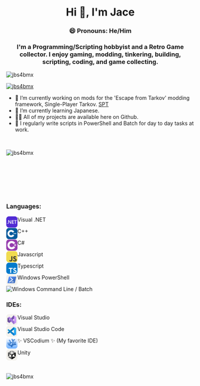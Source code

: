<h1 align="center">Hi 👋, I'm Jace</h1>
<h3 align="center">😄 Pronouns: He/Him</h3>
<h3 align="center">I'm a Programming/Scripting hobbyist and a Retro Game collector. I enjoy gaming, modding, tinkering, building, scripting, coding, and game collecting.</h3>
<p align="left"> <img src="https://komarev.com/ghpvc/?username=jbs4bmx&label=Profile%20views&color=0e75b6&style=flat" alt="jbs4bmx" /> </p>
<p align="left"> <a href="https://github.com/ryo-ma/github-profile-trophy"><img src="https://github-profile-trophy.vercel.app/?username=jbs4bmx" alt="jbs4bmx" /></a> </p>

- 🔭 I’m currently working on mods for the 'Escape from Tarkov' modding framework, Single-Player Tarkov. [SPT](https://www.sp-tarkov.com/)
- 🌱 I’m currently learning Japanese.
- 👨‍💻 All of my projects are available here on Github.
- 📝 I regularly write scripts in PowerShell and Batch for day to day tasks at work.

<br>
<p><img align="left" src="https://github-readme-stats.vercel.app/api/top-langs?username=jbs4bmx&show_icons=true&theme=dark&title_color=bb00ff&text_color=38deff&locale=en&layout=compact" alt="jbs4bmx" /></p>
<br><br><br><br><br><br><br>
<h3 align="left">Languages:</h3>
<p><img align="left" src="https://github.com/tandpfun/skill-icons/blob/main/icons/DotNet.svg" width="30" height="30"/>Visual .NET</p>
<p><img align="left" src="https://github.com/tandpfun/skill-icons/blob/main/icons/CPP.svg" width="30" height="30"/>C++</p>
<p><img align="left" src="https://github.com/tandpfun/skill-icons/blob/main/icons/CS.svg" width="30" height="30"/>C#</p>
<p><img align="left" src="https://github.com/tandpfun/skill-icons/blob/main/icons/JavaScript.svg" width="30" height="30"/>Javascript</p>
<p><img align="left" src="https://github.com/tandpfun/skill-icons/blob/main/icons/TypeScript.svg" width="30" height="30"/>Typescript</p>
<p><img align="left" src="https://github.com/tandpfun/skill-icons/blob/main/icons/Powershell-Light.svg" width="30" height="30"/>Windows PowerShell</p>
<p><img align="left" src="https://badges.aleen42.com/src/cli.svg"/>Windows Command Line / Batch</p>
<h3 align="left">IDEs:</h3>
<p><img align="left" src="https://github.com/tandpfun/skill-icons/blob/main/icons/VisualStudio-Light.svg" width="30" height="30"/>Visual Studio</p>
<p><img align="left" src="https://github.com/tandpfun/skill-icons/blob/main/icons/VSCode-Light.svg" width="30" height="30"/>Visual Studio Code</p>
<p><img align="left" src="https://github.com/tandpfun/skill-icons/blob/main/icons/VSCodium-Light.svg" width="30" height="30"/>✨ VSCodium ✨ (My favorite IDE)</p>
<p><img align="left" src="https://github.com/tandpfun/skill-icons/blob/main/icons/Unity-Light.svg" width="30" height="30"/>Unity</p>
<br>
<p><img align="center" src="https://github-readme-streak-stats.herokuapp.com/?user=jbs4bmx&theme=dark" alt="jbs4bmx" /></p>



<!--
**jbs4bmx/jbs4bmx** is a ✨ _special_ ✨ repository because its `README.md` (this file) appears on your GitHub profile.

Here are some ideas to get you started:

- 🔭 I’m currently working on ...
- 🌱 I’m currently learning ...
- 👯 I’m looking to collaborate on ...
- 🤔 I’m looking for help with ...
- 💬 Ask me about ...
- 📫 How to reach me: ...
- 😄 Pronouns: ...
- ⚡ Fun fact: ...
-->
